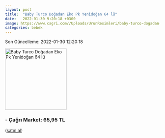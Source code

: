 ```yaml
---
layout: post
title:  "Baby Turco Doğadan Eko Pk Yenidoğan 64 lü"
date:   2022-01-30 9:20:18 +0300
image: https://www.cagri.com//Uploads/UrunResimleri/baby-turco-dogadan-eko-pk-yenidogan-64-c-71fb.jpg
categories: bebek
---
```


Son Güncelleme: 2022-01-30 12:20:18

<img src="https://www.cagri.com//Uploads/UrunResimleri/baby-turco-dogadan-eko-pk-yenidogan-64-c-71fb.jpg" width="200" alt="Baby Turco Doğadan Eko Pk Yenidoğan 64 lü" />


### - Çağrı Market: 65,95 TL
 (<a target="_blank" href="https://www.cagri.com/baby-turco-dogadan-eko-pk-yenidogan-64-lu">satın al</a>)
